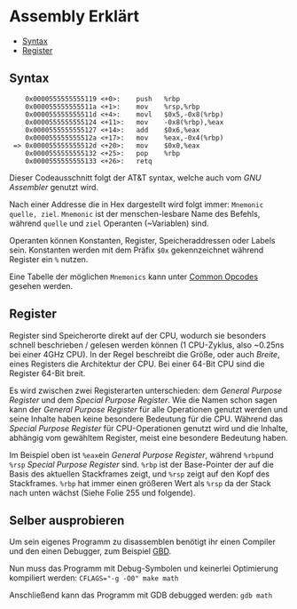 # Assembly Erklärt <!-- omit in toc -->

- [Syntax](#syntax)
- [Register](#register)

## Syntax

``` assembly
    0x0000555555555119 <+0>:    push   %rbp
    0x000055555555511a <+1>:    mov    %rsp,%rbp
    0x000055555555511d <+4>:    movl   $0x5,-0x8(%rbp)
    0x0000555555555124 <+11>:   mov    -0x8(%rbp),%eax
    0x0000555555555127 <+14>:   add    $0x6,%eax
    0x000055555555512a <+17>:   mov    %eax,-0x4(%rbp)
 => 0x000055555555512d <+20>:   mov    $0x0,%eax
    0x0000555555555132 <+25>:   pop    %rbp
    0x0000555555555133 <+26>:   retq
 ```

 Dieser Codeausschnitt folgt der AT&T syntax, welche auch vom _GNU Assembler_ genutzt wird.

 Nach einer Addresse die in Hex dargestellt wird folgt immer: `Mnemonic  quelle, ziel`.
 `Mnemonic` ist der menschen-lesbare Name des Befehls, während `quelle` und `ziel` Operanten (~Variablen) sind.

 Operanten können Konstanten, Register, Speicheraddressen oder Labels sein. Konstanten werden mit dem Präfix `$0x` gekennzeichnet während Register ein `%` nutzen.
 
 Eine Tabelle der möglichen `Mnemonics` kann unter [Common Opcodes](https://software.intel.com/en-us/articles/introduction-to-x64-assembly) gesehen werden. 

## Register

Register sind Speicherorte direkt auf der CPU, wodurch sie besonders schnell beschrieben / gelesen werden können (1 CPU-Zyklus, also ~0.25ns bei einer 4GHz CPU). In der Regel beschreibt die Größe, oder auch _Breite_, eines Registers die Architektur der CPU. Bei einer 64-Bit CPU sind die Register 64-Bit breit.

Es wird zwischen zwei Registerarten unterschieden: dem _General Purpose Register_ und dem _Special Purpose Register_. Wie die Namen schon sagen kann der _General Purpose Register_ für alle Operationen genutzt werden und seine Inhalte haben keine besondere Bedeutung für die CPU. Während das _Special Purpose Register_ für CPU-Operationen genutzt wird und die Inhalte, abhängig vom gewähltem Register, meist eine besondere Bedeutung haben. 

Im Beispiel oben ist `%eax`ein _General Purpose Register_, während `%rbp`und `%rsp` _Special Purpose Register_ sind. `%rbp` ist der Base-Pointer der auf die Basis des aktuellen Stackframes zeigt, und `%rsp` zeigt auf den Kopf des Stackframes. `%rbp` hat immer einen größeren Wert als `%rsp` da der Stack nach unten wächst (Siehe Folie 255 und folgende). 

## Selber ausprobieren

Um sein eigenes Programm zu disassemblen benötigt ihr einen Compiler und den einen Debugger, zum Beispiel [GBD](https://www.gnu.org/software/gdb/).

Nun muss das Programm mit Debug-Symbolen und keinerlei Optimierung kompiliert werden:
`CFLAGS="-g -O0" make math`

Anschließend kann das Programm mit GDB debugged werden:
`gdb math`
